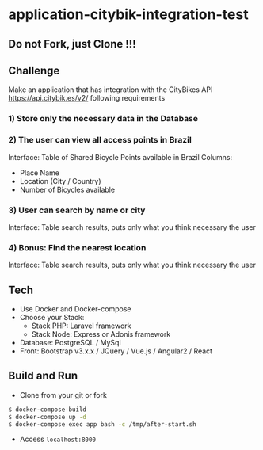 # application-citybik-integration-test

## Do not Fork, just Clone !!!

## Challenge

Make an application that has integration with the CityBikes API https://api.citybik.es/v2/ following requirements

### 1) Store only the necessary data in the Database

### 2) The user can view all access points in Brazil
Interface: Table of Shared Bicycle Points available in Brazil
Columns:
  - Place Name
  - Location (City / Country)
  - Number of Bicycles available
  
### 3) User can search by name or city
Interface: Table search results, puts only what you think necessary the user

### 4) Bonus: Find the nearest location
Interface: Table search results, puts only what you think necessary the user


## Tech
  - Use Docker and Docker-compose
  - Choose your Stack:
    - Stack PHP: Laravel framework
    - Stack Node: Express or Adonis framework
  - Database: PostgreSQL / MySql
  - Front: Bootstrap v3.x.x / JQuery / Vue.js / Angular2 / React
  

## Build and Run
- Clone from your git or fork

```sh
$ docker-compose build
$ docker-compose up -d
$ docker-compose exec app bash -c /tmp/after-start.sh
```
- Access ```localhost:8000```

